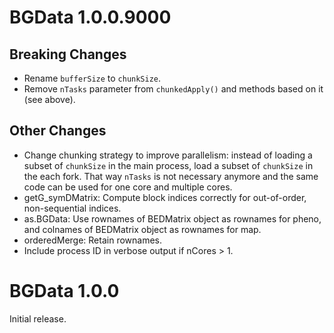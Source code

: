 # BGData 1.0.0.9000

## Breaking Changes

- Rename `bufferSize` to `chunkSize`.
- Remove `nTasks` parameter from `chunkedApply()` and methods based on it (see
  above).

## Other Changes

- Change chunking strategy to improve parallelism: instead of loading a subset
  of `chunkSize` in the main process, load a subset of `chunkSize` in the each
  fork. That way `nTasks` is not necessary anymore and the same code can be
  used for one core and multiple cores.
- getG_symDMatrix: Compute block indices correctly for out-of-order,
  non-sequential indices.
- as.BGData: Use rownames of BEDMatrix object as rownames for pheno, and
  colnames of BEDMatrix object as rownames for map.
- orderedMerge: Retain rownames.
- Include process ID in verbose output if nCores > 1.


# BGData 1.0.0

Initial release.
